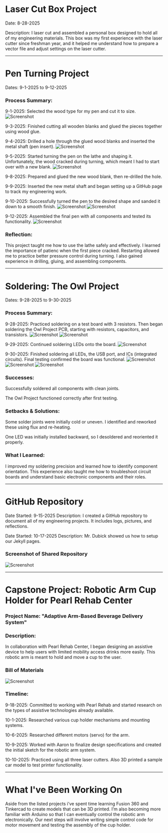 # Laser Cut Box Project

Date: 8-28-2025

Description: I laser cut and assembled a personal box designed to hold all of my engineering materials. This box was my first experience with the laser cutter since freshman year, and it helped me understand how to prepare a vector file and adjust settings on the laser cutter.

---

# Pen Turning Project

Dates: 9-1-2025 to 9-12-2025

### Process Summary:

9-1-2025: Selected the wood type for my pen and cut it to size.
![Screenshot](IMG_2237.jpg)

9-3-2025: Finished cutting all wooden blanks and glued the pieces together using wood glue.

9-4-2025: Drilled a hole through the glued wood blanks and inserted the metal shaft (pen insert).
![Screenshot](IMG_2208.jpg)

9-5-2025: Started turning the pen on the lathe and shaping it. Unfortunately, the wood cracked during turning, which meant I had to start over with a new blank.
![Screenshot](IMG_2227.jpg)

9-8-2025: Prepared and glued the new wood blank, then re-drilled the hole.

9-9-2025: Inserted the new metal shaft and began setting up a GitHub page to track my engineering work.

9-10-2025: Successfully turned the pen to the desired shape and sanded it down to a smooth finish.
![Screenshot](IMG_2232.jpg)
![Screenshot](IMG_2234.jpg)

9-12-2025: Assembled the final pen with all components and tested its functionality.
![Screenshot](IMG_2240.jpg)

### Reflection:

This project taught me how to use the lathe safely and effectively. I learned the importance of patienc when the first piece cracked. Restarting allowed me to practice better pressure control during turning. I also gained experience in drilling, gluing, and assembling components.

---

# Soldering: The Owl Project

Dates: 9-28-2025 to 9-30-2025

### Process Summary:

9-28-2025: Practiced soldering on a test board with 3 resistors. Then began soldering the Owl Project PCB, starting with resistors, capacitors, and transistors.
![Screenshot](IMG_2259.jpg)
![Screenshot](IMG_2263.jpg)

9-29-2025: Continued soldering LEDs onto the board.
![Screenshot](IMG_2271.jpg)

9-30-2025: Finished soldering all LEDs, the USB port, and ICs (integrated circuits). Final testing confirmed the board was functional.
![Screenshot](IMG_2270.jpg)
![Screenshot](IMG_2232.jpg)
![Screenshot](IMG_2330.jpg)

### Successes:

Successfully soldered all components with clean joints.

The Owl Project functioned correctly after first testing.

### Setbacks & Solutions:

Some solder joints were initially cold or uneven. I identified and reworked these using flux and re-heating.

One LED was initially installed backward, so I desoldered and reoriented it properly.

### What I Learned:

I improved my soldering precision and learned how to identify component orientation. This experience also taught me how to troubleshoot circuit boards and understand basic electronic components and their roles.

---

# GitHub Repository

Date Started: 9-15-2025
Description: I created a GitHub repository to document all of my engineering projects. It includes logs, pictures, and reflections.

Date Started: 10-17-2025
Description: Mr. Dubick showed us how to setup our Jekyll pages. 

### Screenshot of Shared Repository
![Screenshot](Screenshot_2.png)

---

# Capstone Project: Robotic Arm Cup Holder for Pearl Rehab Center

### Project Name: "Adaptive Arm-Based Beverage Delivery System"

### Description:

In collaboration with Pearl Rehab Center, I began designing an assistive device to help users with limited mobility access drinks more easily. This robotic arm is meant to hold and move a cup to the user.

### Bill of Materials
![Screenshot](Screenshot.png)

### Timeline:

9-18-2025: Committed to working with Pearl Rehab and started research on the types of assistive technologies already available.

10-1-2025: Researched various cup holder mechanisms and mounting systems.

10-6-2025: Researched different motors (servo) for the arm.

10-9-2025: Worked with Aaron to finalize design specifications and created the initial sketch for the robotic arm system.

10-10-2025: Practiced using all three laser cutters. Also 3D printed a sample car model to test printer functionality.

---

# What I've Been Working On

Aside from the listed projects i’ve spent time learning Fusion 360 and Tinkercad to create models that can be 3D printed. I’m also becoming more familiar with Arduino so that I can eventually control the robotic arm electronically. Our next steps will involve writing simple control code for motor movement and testing the assembly of the cup holder.
